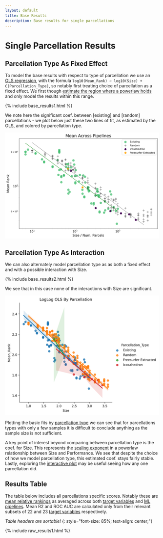 ```yaml
---
layout: default
title: Base Results
description: Base results for single parcellations
---
```


# Single Parcellation Results

## Parcellation Type As Fixed Effect

To model the base results with respect to type of parcellation we use an [OLS regression](./intro_to_results#modelling-results), with
the formula `log10(Mean_Rank) ~ log10(Size) + C(Parcellation_Type)`, so notably first treating choice of parcellation as a fixed effect.
We first though [estimate the region where a powerlaw holds](./estimate_powerlaw.html) and only model the results within this range.

{% include base_results1.html %}

We note here the significant coef. between [existing] and [random] parcellations - we plot
below just these two lines of fit, as estimated by the OLS, and colored by parcellation type.

![fits](https://raw.githubusercontent.com/sahahn/parc_scaling/master/analyze/Figures/base_results_fit1.png)

## Parcellation Type As Interaction

We can also alternately model parcellation type as as both a fixed effect and with a possible interaction with Size. 

{% include base_results2.html %}

We see that in this case none of the interactions with Size are significant.

![fits](https://raw.githubusercontent.com/sahahn/parc_scaling/master/analyze/Figures/base_results_fit2.png)

Plotting the basic fits by [parcellation type](./parcellations.html) we can see that for parcellations types with only a few samples
it is difficult to conclude anything as the sample size is not sufficient.

A key point of interest beyond comparing between parcellation type is the coef. for Size.
This represents the [scaling exponent](./powerlaw_scaling_exp.html) in a
powerlaw relationship between Size and Performance.
We see that despite the choice of how we model parcellation type, this estimated coef. stays fairly stable.
Lastly, exploring the [interactive plot](./interactive1.html) may be useful seeing how any one parcellation did.

## Results Table

The table below includes all parcellations specific scores. Notably these are [mean relative rankings](./results_intro#mean-rank) as
averaged across both [target variables](./variables.html) and [ML pipelines](./ml_pipelines.html). Mean R2 and ROC AUC are calculated only from their relevant subsets of 22 and 23 [target variables](./variables.html) respectively.

*Table headers are sortable!*
{: style="font-size: 85%; text-align: center;"}

{% include raw_results1.html %}